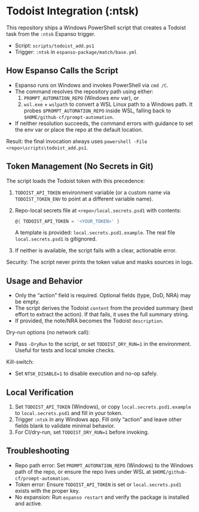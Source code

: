 # Todoist Integration (:ntsk)

This repository ships a Windows PowerShell script that creates a Todoist task from the `:ntsk` Espanso trigger.

- Script: `scripts/todoist_add.ps1`
- Trigger: `:ntsk` in `espanso-package/match/base.yml`

## How Espanso Calls the Script

- Espanso runs on Windows and invokes PowerShell via `cmd /C`.
- The command resolves the repository path using either:
  1) `PROMPT_AUTOMATION_REPO` (Windows env var), or
  2) `wsl.exe` + `wslpath` to convert a WSL Linux path to a Windows path. It probes `$PROMPT_AUTOMATION_REPO` inside WSL, falling back to `$HOME/github-cf/prompt-automation`.
- If neither resolution succeeds, the command errors with guidance to set the env var or place the repo at the default location.

Result: the final invocation always uses `powershell -File <repo>\scripts\todoist_add.ps1`.

## Token Management (No Secrets in Git)

The script loads the Todoist token with this precedence:

1) `TODOIST_API_TOKEN` environment variable (or a custom name via `TODOIST_TOKEN_ENV` to point at a different variable name).
2) Repo-local secrets file at `<repo>/local.secrets.psd1` with contents:

   ```powershell
   @{ TODOIST_API_TOKEN = '<YOUR_TOKEN>' }
   ```

   A template is provided: `local.secrets.psd1.example`. The real file `local.secrets.psd1` is gitignored.

3) If neither is available, the script fails with a clear, actionable error.

Security: The script never prints the token value and masks sources in logs.

## Usage and Behavior

- Only the “action” field is required. Optional fields (type, DoD, NRA) may be empty.
- The script derives the Todoist `content` from the provided summary (best effort to extract the action). If that fails, it uses the full summary string.
- If provided, the note/NRA becomes the Todoist `description`.

Dry-run options (no network call):

- Pass `-DryRun` to the script, or set `TODOIST_DRY_RUN=1` in the environment. Useful for tests and local smoke checks.

Kill-switch:

- Set `NTSK_DISABLE=1` to disable execution and no-op safely.

## Local Verification

1) Set `TODOIST_API_TOKEN` (Windows), or copy `local.secrets.psd1.example` to `local.secrets.psd1` and fill in your token.
2) Trigger `:ntsk` in any Windows app. Fill only “action” and leave other fields blank to validate minimal behavior.
3) For CI/dry-run, set `TODOIST_DRY_RUN=1` before invoking.

## Troubleshooting

- Repo path error: Set `PROMPT_AUTOMATION_REPO` (Windows) to the Windows path of the repo, or ensure the repo lives under WSL at `$HOME/github-cf/prompt-automation`.
- Token error: Ensure `TODOIST_API_TOKEN` is set or `local.secrets.psd1` exists with the proper key.
- No expansion: Run `espanso restart` and verify the package is installed and active.

